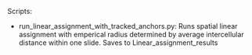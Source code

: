 Scripts:
- run_linear_assignment_with_tracked_anchors.py: Runs spatial linear assignment with emperical radius determined by average intercellular distance within one slide. Saves to Linear_assignment_results